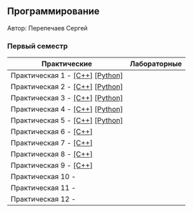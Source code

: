 ## Программирование

Автор: Перепечаев Сергей

### Первый семестр

| Практические                                                 | Лабораторные |
| ------------------------------------------------------------ | ------------ |
| Практическая 1 - [[C++]](./Practice/01/C++/) [[Python]](./Practice/01/Python/) |              |
| Практическая 2 - [[C++]](./Practice/02/C++/) [[Python]](./Practice/02/Python/) |              |
| Практическая 3 - [[C++]](./Practice/03/C++/) [[Python]](./Practice/03/Python/) |              |
| Практическая 4 - [[C++]](./Practice/04/C++/) [[Python]](./Practice/04/Python/) |              |
| Практическая 5 - [[C++]](./Practice/05/C++/) [[Python]](./Practice/05/Python/) |              |
| Практическая 6 - [[C++]](./Practice/06/C++/)                 |              |
| Практическая 7 - [[C++]](./Practice/07/C++/)                 |              |
| Практическая 8 - [[C++]](./Practice/08/C++/)                 |              |
| Практическая 9 - [[C++]](./Practice/09/C++/)                 |              |
| Практическая 10 -                                            |              |
| Практическая 11 -                                            |              |
| Практическая 12 -                                            |              |

